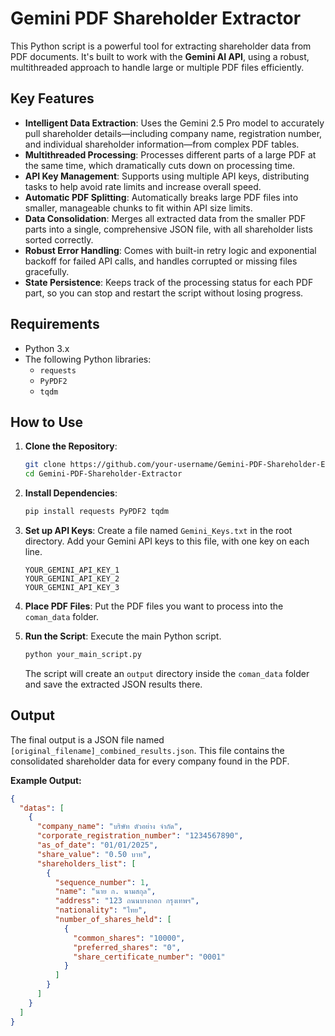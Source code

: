 # Gemini PDF Shareholder Extractor

This Python script is a powerful tool for extracting shareholder data from PDF documents. It's built to work with the **Gemini AI API**, using a robust, multithreaded approach to handle large or multiple PDF files efficiently.

## Key Features

  * **Intelligent Data Extraction**: Uses the Gemini 2.5 Pro model to accurately pull shareholder details—including company name, registration number, and individual shareholder information—from complex PDF tables.
  * **Multithreaded Processing**: Processes different parts of a large PDF at the same time, which dramatically cuts down on processing time.
  * **API Key Management**: Supports using multiple API keys, distributing tasks to help avoid rate limits and increase overall speed.
  * **Automatic PDF Splitting**: Automatically breaks large PDF files into smaller, manageable chunks to fit within API size limits.
  * **Data Consolidation**: Merges all extracted data from the smaller PDF parts into a single, comprehensive JSON file, with all shareholder lists sorted correctly.
  * **Robust Error Handling**: Comes with built-in retry logic and exponential backoff for failed API calls, and handles corrupted or missing files gracefully.
  * **State Persistence**: Keeps track of the processing status for each PDF part, so you can stop and restart the script without losing progress.

## Requirements

  * Python 3.x
  * The following Python libraries:
      * `requests`
      * `PyPDF2`
      * `tqdm`

## How to Use

1.  **Clone the Repository**:

    ```sh
    git clone https://github.com/your-username/Gemini-PDF-Shareholder-Extractor.git
    cd Gemini-PDF-Shareholder-Extractor
    ```

2.  **Install Dependencies**:

    ```sh
    pip install requests PyPDF2 tqdm
    ```

3.  **Set up API Keys**:
    Create a file named `Gemini_Keys.txt` in the root directory. Add your Gemini API keys to this file, with one key on each line.

    ```
    YOUR_GEMINI_API_KEY_1
    YOUR_GEMINI_API_KEY_2
    YOUR_GEMINI_API_KEY_3
    ```

4.  **Place PDF Files**:
    Put the PDF files you want to process into the `coman_data` folder.

5.  **Run the Script**:
    Execute the main Python script.

    ```sh
    python your_main_script.py
    ```

    The script will create an `output` directory inside the `coman_data` folder and save the extracted JSON results there.

## Output

The final output is a JSON file named `[original_filename]_combined_results.json`. This file contains the consolidated shareholder data for every company found in the PDF.

**Example Output:**

```json
{
  "datas": [
    {
      "company_name": "บริษัท ตัวอย่าง จำกัด",
      "corporate_registration_number": "1234567890",
      "as_of_date": "01/01/2025",
      "share_value": "0.50 บาท",
      "shareholders_list": [
        {
          "sequence_number": 1,
          "name": "นาย ก. นามสกุล",
          "address": "123 ถนนบางกอก กรุงเทพฯ",
          "nationality": "ไทย",
          "number_of_shares_held": [
            {
              "common_shares": "10000",
              "preferred_shares": "0",
              "share_certificate_number": "0001"
            }
          ]
        }
      ]
    }
  ]
}
```
